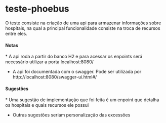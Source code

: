 # teste-phoebus
O teste consiste na criação de uma api para armazenar informações sobre hospitais, na qual a principal funcionalidade consiste na troca de recursos entre eles.



<h4>Notas</h4>
* A api roda a partir do banco H2 e para acessar os enpoints será necessário utilizar a porta localhost:8080/

* A api foi documentada com o swagger. Pode ser utilizada por http://localhost:8080/swagger-ui.html#/


<h4>Sugestões</h4>
* Uma sugestão de implementação que foi feita é um enpoint que detalha os hospitais e quais recursos ele possui

* Outras sugestões seriam personalização das excessões
